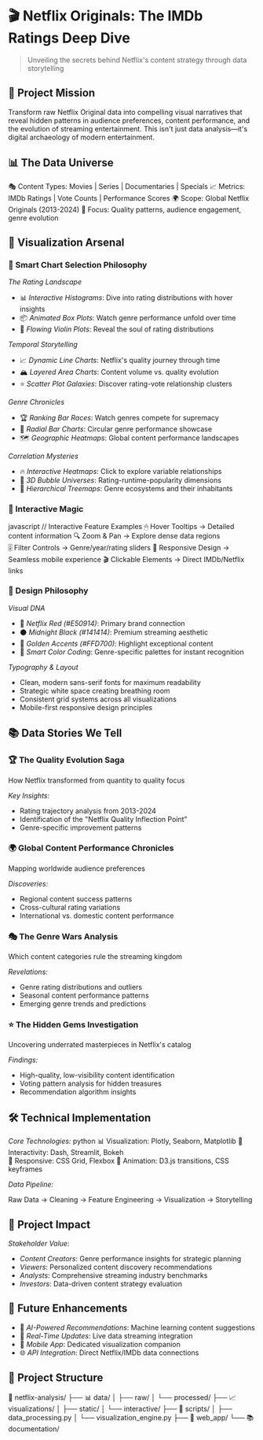 # 🎬 Netflix Originals: The IMDb Ratings Deep Dive

> Unveiling the secrets behind Netflix's content strategy through data storytelling

## 🚀 Project Mission

Transform raw Netflix Original data into compelling visual narratives that reveal hidden patterns in audience preferences, content performance, and the evolution of streaming entertainment. This isn't just data analysis—it's digital archaeology of modern entertainment.

## 📊 The Data Universe


🎭 Content Types: Movies | Series | Documentaries | Specials
📈 Metrics: IMDb Ratings | Vote Counts | Performance Scores
🌍 Scope: Global Netflix Originals (2013-2024)
🎯 Focus: Quality patterns, audience engagement, genre evolution


## 🎨 Visualization Arsenal

### 🧠 Smart Chart Selection Philosophy

*The Rating Landscape*
- 📊 *Interactive Histograms*: Dive into rating distributions with hover insights
- 📦 *Animated Box Plots*: Watch genre performance unfold over time
- 🌊 *Flowing Violin Plots*: Reveal the soul of rating distributions

*Temporal Storytelling*
- 📈 *Dynamic Line Charts*: Netflix's quality journey through time
- 🏔 *Layered Area Charts*: Content volume vs. quality evolution
- ⭐ *Scatter Plot Galaxies*: Discover rating-vote relationship clusters

*Genre Chronicles*
- 🏆 *Ranking Bar Races*: Watch genres compete for supremacy
- 🎯 *Radial Bar Charts*: Circular genre performance showcase
- 🗺 *Geographic Heatmaps*: Global content performance landscapes

*Correlation Mysteries*
- 🔥 *Interactive Heatmaps*: Click to explore variable relationships
- 💫 *3D Bubble Universes*: Rating-runtime-popularity dimensions
- 🌳 *Hierarchical Treemaps*: Genre ecosystems and their inhabitants

### 🎪 Interactive Magic

javascript
// Interactive Feature Examples
🖱 Hover Tooltips → Detailed content information
🔍 Zoom & Pan → Explore dense data regions  
🎚 Filter Controls → Genre/year/rating sliders
📱 Responsive Design → Seamless mobile experience
🎬 Clickable Elements → Direct IMDb/Netflix links


### 🎨 Design Philosophy

*Visual DNA*
- 🔴 *Netflix Red (#E50914)*: Primary brand connection
- ⚫ *Midnight Black (#141414)*: Premium streaming aesthetic  
- 🌟 *Golden Accents (#FFD700)*: Highlight exceptional content
- 🌈 *Smart Color Coding*: Genre-specific palettes for instant recognition

*Typography & Layout*
- Clean, modern sans-serif fonts for maximum readability
- Strategic white space creating breathing room
- Consistent grid systems across all visualizations
- Mobile-first responsive design principles

## 📚 Data Stories We Tell

### 🏆 The Quality Evolution Saga
How Netflix transformed from quantity to quality focus

*Key Insights:*
- Rating trajectory analysis from 2013-2024
- Identification of the "Netflix Quality Inflection Point"
- Genre-specific improvement patterns

### 🌍 Global Content Performance Chronicles  
Mapping worldwide audience preferences

*Discoveries:*
- Regional content success patterns
- Cross-cultural rating variations
- International vs. domestic content performance

### 🎭 The Genre Wars Analysis
Which content categories rule the streaming kingdom

*Revelations:*
- Genre rating distributions and outliers
- Seasonal content performance patterns
- Emerging genre trends and predictions

### ⭐ The Hidden Gems Investigation
Uncovering underrated masterpieces in Netflix's catalog

*Findings:*
- High-quality, low-visibility content identification
- Voting pattern analysis for hidden treasures
- Recommendation algorithm insights

## 🛠 Technical Implementation

*Core Technologies:*
python
📊 Visualization: Plotly, Seaborn, Matplotlib
🔄 Interactivity: Dash, Streamlit, Bokeh  
📱 Responsive: CSS Grid, Flexbox
🎨 Animation: D3.js transitions, CSS keyframes


*Data Pipeline:*

Raw Data → Cleaning → Feature Engineering → Visualization → Storytelling


## 🎯 Project Impact

*Stakeholder Value:*
- *Content Creators*: Genre performance insights for strategic planning
- *Viewers*: Personalized content discovery recommendations  
- *Analysts*: Comprehensive streaming industry benchmarks
- *Investors*: Data-driven content strategy evaluation

## 🚀 Future Enhancements

- 🤖 *AI-Powered Recommendations*: Machine learning content suggestions
- 🔄 *Real-Time Updates*: Live data streaming integration
- 📱 *Mobile App*: Dedicated visualization companion
- 🌐 *API Integration*: Direct Netflix/IMDb data connections

## 📖 Project Structure


📁 netflix-analysis/
├── 📊 data/
│   ├── raw/
│   └── processed/
├── 📈 visualizations/
│   ├── static/
│   └── interactive/
├── 🔧 scripts/
│   ├── data_processing.py
│   └── visualization_engine.py
├── 📱 web_app/
└── 📚 documentation/



